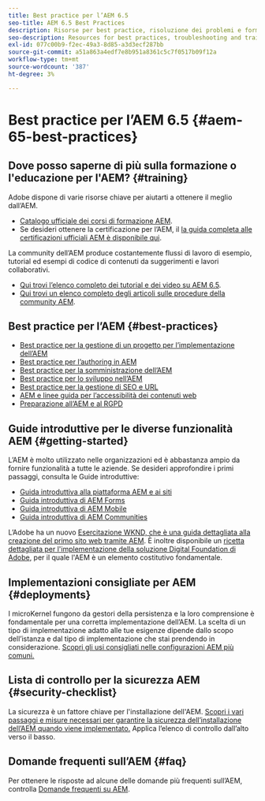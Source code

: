 ```yaml
---
title: Best practice per l’AEM 6.5
seo-title: AEM 6.5 Best Practices
description: Risorse per best practice, risoluzione dei problemi e formazione per AEM 6.5
seo-description: Resources for best practices, troubleshooting and training for AEM 6.5
exl-id: 077c00b9-f2ec-49a3-8d85-a3d3ecf287bb
source-git-commit: a51a863a4edf7e8b951a8361c5c7f0517b09f12a
workflow-type: tm+mt
source-wordcount: '387'
ht-degree: 3%

---
```


# Best practice per l’AEM 6.5 {#aem-65-best-practices}

## Dove posso saperne di più sulla formazione o l&#39;educazione per l&#39;AEM? {#training}

Adobe dispone di varie risorse chiave per aiutarti a ottenere il meglio dall’AEM.

* [Catalogo ufficiale dei corsi di formazione AEM](https://training.adobe.com/training/current-courses.html#solution=adobeExperienceManager&amp;p=1).
* Se desideri ottenere la certificazione per l’AEM, il [la guida completa alle certificazioni ufficiali AEM è disponibile qui](https://training.adobe.com/certification/exams.html#p=1&amp;solution=adobeExperienceManager).

La community dell’AEM produce costantemente flussi di lavoro di esempio, tutorial ed esempi di codice di contenuti da suggerimenti e lavori collaborativi.

* [Qui trovi l’elenco completo dei tutorial e dei video su AEM 6.5](https://experienceleague.adobe.com/docs/experience-manager-tutorials.html).
* [Qui trovi un elenco completo degli articoli sulle procedure della community AEM](https://experienceleaguecommunities.adobe.com/t5/adobe-experience-manager/ct-p/adobe-experience-manager-community).

## Best practice per l’AEM {#best-practices}

* [Best practice per la gestione di un progetto per l’implementazione dell’AEM](/help/managing/best-practices.md)
* [Best practice per l’authoring in AEM](/help/sites-authoring/best-practices.md)
* [Best practice per la somministrazione dell’AEM](/help/sites-administering/administer-best-practices.md)
* [Best practice per lo sviluppo nell’AEM](/help/sites-developing/best-practices.md)
* [Best practice per la gestione di SEO e URL](/help/managing/seo-and-url-management.md)
* [AEM e linee guida per l’accessibilità dei contenuti web](/help/managing/web-accessibility.md)
* [Preparazione all’AEM e al RGPD](/help/managing/data-protection-and-privacy.md)

## Guide introduttive per le diverse funzionalità AEM {#getting-started}

L’AEM è molto utilizzato nelle organizzazioni ed è abbastanza ampio da fornire funzionalità a tutte le aziende. Se desideri approfondire i primi passaggi, consulta le Guide introduttive:

* [Guida introduttiva alla piattaforma AEM e ai siti](/help/sites-deploying/deploy.md#getting-started)
* [Guida introduttiva di AEM Forms](/help/forms/using/introduction-aem-forms.md)
* [Guida introduttiva di AEM Mobile](/help/mobile/getting-started-aem-mobile.md)
* [Guida introduttiva di AEM Communities](/help/communities/getting-started.md)

L’Adobe ha un nuovo [Esercitazione WKND, che è una guida dettagliata alla creazione del primo sito web tramite AEM](https://experienceleague.adobe.com/docs/experience-manager-learn/getting-started-wknd-tutorial-develop/overview.html?lang=it). È inoltre disponibile un [ricetta dettagliata per l&#39;implementazione della soluzione Digital Foundation di Adobe](https://experienceleague.adobe.com/#courses), per il quale l&#39;AEM è un elemento costitutivo fondamentale.

## Implementazioni consigliate per AEM {#deployments}

I microKernel fungono da gestori della persistenza e la loro comprensione è fondamentale per una corretta implementazione dell’AEM. La scelta di un tipo di implementazione adatto alle tue esigenze dipende dallo scopo dell’istanza e dal tipo di implementazione che stai prendendo in considerazione. [Scopri gli usi consigliati nelle configurazioni AEM più comuni.](/help/sites-deploying/recommended-deploys.md)

## Lista di controllo per la sicurezza AEM {#security-checklist}

La sicurezza è un fattore chiave per l&#39;installazione dell&#39;AEM. [Scopri i vari passaggi e misure necessari per garantire la sicurezza dell’installazione dell’AEM quando viene implementato.](/help/sites-administering/security-checklist.md) Applica l’elenco di controllo dall’alto verso il basso.

## Domande frequenti sull’AEM {#faq}

Per ottenere le risposte ad alcune delle domande più frequenti sull’AEM, controlla [Domande frequenti su AEM](/help/sites-administering/aem-faqs.md).
